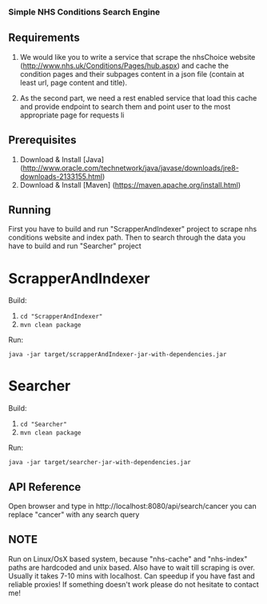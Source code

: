 ### Simple NHS Conditions Search Engine

## Requirements

1. We would like you to write a service that scrape the nhsChoice website (http://www.nhs.uk/Conditions/Pages/hub.aspx) and cache the condition pages and their subpages content in a json file (contain at least url, page content and title).

2. As the second part, we need a rest enabled service that load this cache and provide endpoint to search them and point user to the most appropriate page for requests li

## Prerequisites

1. Download & Install [Java] (http://www.oracle.com/technetwork/java/javase/downloads/jre8-downloads-2133155.html)
2. Download & Install [Maven] (https://maven.apache.org/install.html)

## Running

First you have to build and run "ScrapperAndIndexer" project to scrape nhs conditions website and index path.
Then to search through the data you have to build and run "Searcher" project

# ScrapperAndIndexer
Build:

1. ``` cd "ScrapperAndIndexer" ```
2. ``` mvn clean package ```

Run:

``` java -jar target/scrapperAndIndexer-jar-with-dependencies.jar ```

# Searcher
Build:

1. ``` cd "Searcher" ```
2. ``` mvn clean package ```

Run:

``` java -jar target/searcher-jar-with-dependencies.jar ```

## API Reference
Open browser and type in
http://localhost:8080/api/search/cancer
you can replace "cancer" with any search query

## NOTE

Run on Linux/OsX based system, because "nhs-cache" and "nhs-index" paths are hardcoded and unix based.
Also have to wait till scraping is over. Usually it takes 7-10 mins with localhost. Can speedup if you have fast and reliable proxies! 
If something doesn't work please do not hesitate to contact me!

